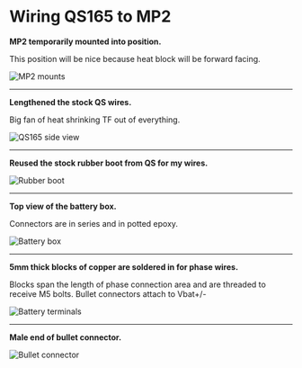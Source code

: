 # Wiring QS165 to MP2

**MP2 temporarily mounted into position.**

This position will be nice because heat block will be forward facing. 

<img src="https://i.imgur.com/ovU7XVF.png" title="MP2 mounts">

---
**Lengthened the stock QS wires.**

Big fan of heat shrinking TF out of everything. 

<img src="https://i.imgur.com/Z5pO8w4.png" title="QS165 side view">

---
**Reused the stock rubber boot from QS for my wires.**

<img src="https://i.imgur.com/6lMgTI5.png" title="Rubber boot">

---
**Top view of the battery box.**

Connectors are in series and in potted epoxy.

<img src="https://i.imgur.com/fvVpQaJ.png" title="Battery box">

---
**5mm thick blocks of copper are soldered in for phase wires.**

Blocks span the length of phase connection area and are threaded to receive M5 bolts. Bullet connectors attach to Vbat+/-

<img src="https://i.imgur.com/mnVLzf7.png" title="Battery terminals">

---
**Male end of bullet connector.**

<img src="https://i.imgur.com/D5GRRtR.png" title="Bullet connector">
